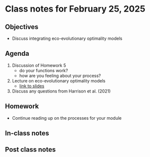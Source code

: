 # Class notes for February 25, 2025

## Objectives
- Discuss integrating eco-evolutionary optimality models

## Agenda
1. Discussion of Homework 5
	- do your functions work?
	- how are you feeling about your process?
2. Lecture on eco-evolutionary optimality models
	- [link to slides](../lecture_slides/tem_slides_2025.02.25.pdf)
3. Discuss any questions from Harrison et al. (2021)

## Homework
- Continue reading up on the processes for your module

## In-class notes

## Post class notes
